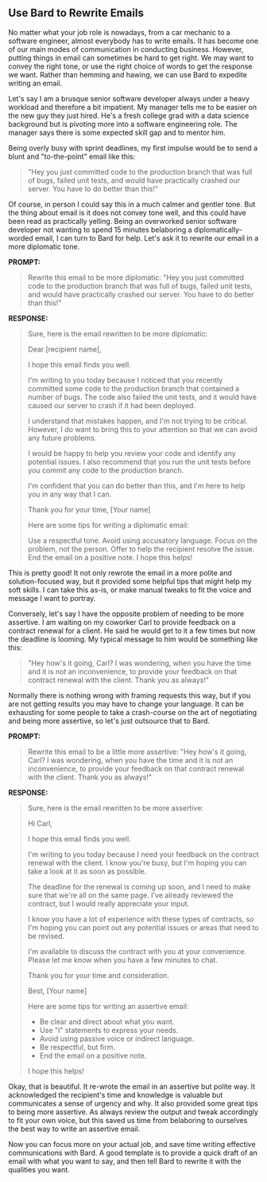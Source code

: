 ## Use Bard to Rewrite Emails 

No matter what your job role is nowadays, from a car mechanic to a software engineer, almost everybody has to write emails. It has become one of our main modes of communication in conducting business.  However, putting things in email can sometimes be hard to get right. We may want to convey the right tone, or use the right choice of words to get the response we want. Rather than hemming and hawing, we can use Bard to expedite writing an email.

Let's say I am a brusque senior software developer always under a heavy workload and therefore a bit impatient. My manager tells me to be easier on the new guy they just hired. He's a fresh college grad with a data science background but is pivoting more into a software engineering role. The manager says there is some expected skill gap and to mentor him. 

Being overly busy with sprint deadlines, my first impulse would be to send a blunt and "to-the-point" email like this: 

>"Hey you just committed code to the production branch that was full of bugs, failed unit tests, and would have practically crashed our server. You have to do better than this!"

Of course, in person I could say this in a much calmer and gentler tone. But the thing about email is it does not convey tone well, and this could have been read as practically yelling. Being an overworked senior software developer not wanting to spend 15 minutes belaboring a diplomatically-worded email, I can turn to Bard for help. Let's ask it to rewrite our email in a more diplomatic tone. 

**PROMPT:**
>Rewrite this email to be more diplomatic: "Hey you just committed code to the production branch that was full of bugs, failed unit tests, and would have practically crashed our server. You have to do better than this!"


**RESPONSE:**

>
>Sure, here is the email rewritten to be more diplomatic:
>
>Dear [recipient name],
>
>I hope this email finds you well.
>
>I'm writing to you today because I noticed that you recently committed some code to the production branch that contained a number of bugs. The code also failed the unit tests, and it would have caused our server to crash if it had been deployed.
>
>I understand that mistakes happen, and I'm not trying to be critical. However, I do want to bring this to your attention so that we can avoid any future problems.
>
>I would be happy to help you review your code and identify any potential issues. I also recommend that you run the unit tests before you commit any code to the production branch.
>
>I'm confident that you can do better than this, and I'm here to help you in any way that I can.
>
>Thank you for your time,
>[Your name]
>
>Here are some tips for writing a diplomatic email:
>
>Use a respectful tone.
>Avoid using accusatory language.
>Focus on the problem, not the person.
>Offer to help the recipient resolve the issue.
>End the email on a positive note.
>I hope this helps!

This is pretty good! It not only rewrote the email in a more polite and solution-focused way, but it provided some helpful tips that might help my soft skills. I can take this as-is, or make manual tweaks to fit the voice and message I want to portray.

Conversely, let's say I have the opposite problem of needing to be more assertive. I am waiting on my coworker Carl to provide feedback on a contract renewal for a client. He said he would get to it a few times but now the deadline is looming. My typical message to him would be something like this: 

>"Hey how's it going, Carl? I was wondering, when you have the time and it is not an inconvenience, to provide your feedback on that contract renewal with the client. Thank you as always!"
>
Normally there is nothing wrong with framing requests this way, but if you are not getting results you may have to change your language. It can be exhausting for some people to take a crash-course on the art of negotiating and being more assertive, so let's just outsource that to Bard. 

**PROMPT:**

>Rewrite this email to be a little more assertive: "Hey how's it going, Carl? I was wondering, when you have the time and it is not an inconvenience, to provide your feedback on that contract renewal with the client. Thank you as always!" 

**RESPONSE:**

>Sure, here is the email rewritten to be more assertive:
>
>
>Hi Carl,
>
>I hope this email finds you well.
>
>I'm writing to you today because I need your feedback on the contract renewal with the client. I know you're busy, but I'm hoping you can take a look at it as soon as possible.
>
>The deadline for the renewal is coming up soon, and I need to make sure that we're all on the same page. I've already reviewed the contract, but I would really appreciate your input.
>
>I know you have a lot of experience with these types of contracts, so I'm hoping you can point out any potential issues or areas that need to be revised.
>
>I'm available to discuss the contract with you at your convenience. Please let me know when you have a few minutes to chat.
>
>Thank you for your time and consideration.
>
>Best,
>[Your name]
>
>
>Here are some tips for writing an assertive email:
>
>* Be clear and direct about what you want.
>* Use "I" statements to express your needs.
>* Avoid using passive voice or indirect language.
>* Be respectful, but firm.
>* End the email on a positive note.
>
>I hope this helps!

Okay, that is beautiful. It re-wrote the email in an assertive but polite way. It acknowledged the recipient's time and knowledge is valuable but communicates a sense of urgency and why. It also provided some great tips to being more assertive. As always review the output and tweak accordingly to fit your own voice, but this saved us time from belaboring to ourselves the best way to write an assertive email. 

Now you can focus more on your actual job, and save time writing effective communications with Bard. A good template is to provide a quick draft of an email with what you want to say, and then tell Bard to rewrite it with the qualities you want. 

